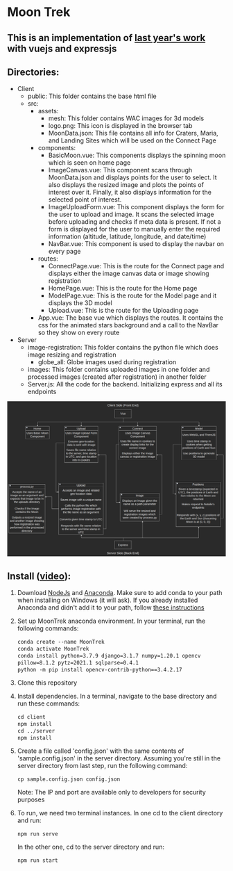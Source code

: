 # Moon Trek
## This is an implementation of [last year's work](https://github.com/Tonize/MoonTrek-Telescope-AR) with vuejs and expressjs

## Directories:
- Client
    - public: This folder contains the base html file
    - src:
        - assets:
            - mesh: This folder contains WAC images for 3d models
            - logo.png: This icon is displayed in the browser tab
            - MoonData.json: This file contains all info for Craters, Maria, and Landing Sites which will be used on the Connect Page
        - components:
            - BasicMoon.vue: This components displays the spinning moon which is seen on home page
            - ImageCanvas.vue: This component scans through MoonData.json and displays points for the user to select. It also displays the resized image and plots the points of interest over it. Finally, it also displays information for the selected point of interest.
            - ImageUploadForm.vue: This component displays the form for the user to upload and image. It scans the selected image before uploading and checks if meta data is present. If not a form is displayed for the user to manually enter the required information (altitude, latitude, longitude, and date/time)
            - NavBar.vue: This component is used to display the navbar on every page
        - routes:
            - ConnectPage.vue: This is the route for the Connect page and displays either the image canvas data or image showing registration
            - HomePage.vue: This is the route for the Home page
            - ModelPage.vue: This is the route for the Model page and it displays the 3D model
            - Upload.vue: This is the route for the Uploading page
        - App.vue: The base vue which displays the routes. It contains the css for the animated stars background and a call to the NavBar so they show on every route
- Server
    - image-registration: This folder contains the python file which does image resizing and registration
        - globe_all: Globe images used during registration
    - images: This folder contains uploaded images in one folder and processed images (created after registration) in another folder
    - Server.js: All the code for the backend. Initializing express and all its endpoints

![diagram](diagram.png)

## Install ([video](https://www.youtube.com/watch?v=qeVeNWcuBx4)):
1. Download [NodeJs](https://nodejs.org/en/download/) and [Anaconda](https://www.anaconda.com/). Make sure to add conda to your path when installing on Windows (it will ask). If you already installed Anaconda and didn't add it to your path, follow [these instructions](https://www.youtube.com/watch?v=9ol-kyJXmnU)

2. Set up MoonTrek anaconda environment. In your terminal, run the following commands:
    ```
    conda create --name MoonTrek
    conda activate MoonTrek
    conda install python=3.7.9 django=3.1.7 numpy=1.20.1 opencv pillow=8.1.2 pytz=2021.1 sqlparse=0.4.1
    python -m pip install opencv-contrib-python==3.4.2.17
    ```

3. Clone this repository

4. Install dependencies. In a terminal, navigate to the base directory and run these commands:
    ```
    cd client
    npm install
    cd ../server
    npm install
    ```

5. Create a file called 'config.json' with the same contents of 'sample.config.json' in the server directory. Assuming you're still in the server directory from last step, run the following command:
    ```
    cp sample.config.json config.json
    ```
    Note: The IP and port are available only to developers for security purposes

6. To run, we need two terminal instances. In one cd to the client directory and run:
    ```
    npm run serve
    ```
    In the other one, cd to the server directory and run:
    ```
    npm run start
    ```
